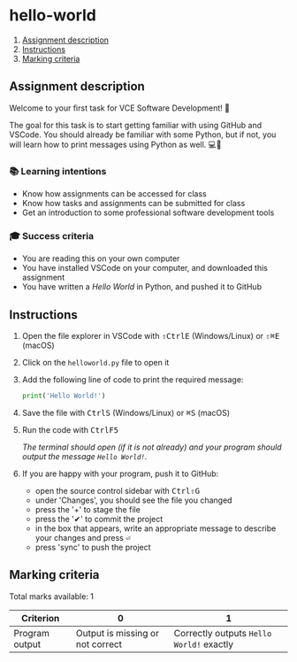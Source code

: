 # hello-world

1. [Assignment description](#assignment-description)
1. [Instructions](#instructions)
1. [Marking criteria](#marking-criteria)

## Assignment description

Welcome to your first task for VCE Software Development! 🎉

The goal for this task is to start getting familiar with using GitHub and VSCode. You should already be familiar with some Python, but if not, you will learn how to print messages using Python as well. 💻🐍

### 📚 Learning intentions 

* Know how assignments can be accessed for class
* Know how tasks and assignments can be submitted for class
* Get an introduction to some professional software development tools

### 🎓 Success criteria

* You are reading this on your own computer
* You have installed VSCode on your computer, and downloaded this assignment
* You have written a _Hello World_ in Python, and pushed it to GitHub

## Instructions

1. Open the file explorer in VSCode with <kbd>⇧</kbd><kbd>Ctrl</kbd><kbd>E</kbd> (Windows/Linux) or <kbd>⇧</kbd><kbd>⌘</kbd><kbd>E</kbd> (macOS)
1. Click on the `helloworld.py` file to open it
1. Add the following line of code to print the required message:

    ``` Python
    print('Hello World!')
    ```

1. Save the file with <kbd>Ctrl</kbd><kbd>S</kbd> (Windows/Linux) or <kbd>⌘</kbd><kbd>S</kbd> (macOS)
1. Run the code with <kbd>Ctrl</kbd><kbd>F5</kbd>

    _The terminal should open (if it is not already) and your program should output the message `Hello World!`._

1. If you are happy with your program, push it to GitHub:

    * open the source control sidebar with <kbd>Ctrl</kbd><kbd>⇧</kbd><kbd>G</kbd>
    * under 'Changes', you should see the file you changed
    * press the '+' to stage the file
    * press the '✔' to commit the project
    * in the box that appears, write an appropriate message to describe your changes and press <kbd>⏎</kbd>
    * press 'sync' to push the project

## Marking criteria

Total marks available: 1

| Criterion | 0 | 1 |
| --- | --- | --- |
| Program output | Output is missing or not correct | Correctly outputs `Hello World!` exactly |



